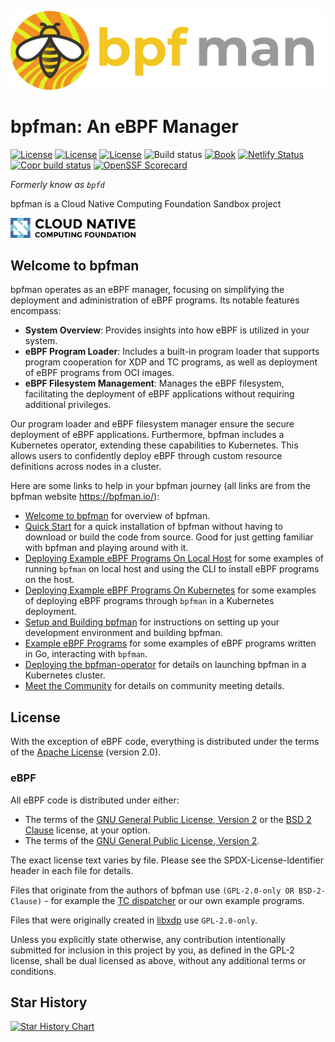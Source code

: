 ![bpfman logo](./docs/img/horizontal/color/bpfman-horizontal-color.png) <!-- markdownlint-disable-line first-line-heading -->

# bpfman: An eBPF Manager

[![License][apache2-badge]][apache2-url]
[![License][bsd2-badge]][bsd2-url]
[![License][gpl-badge]][gpl-url]
![Build status][build-badge]
[![Book][book-badge]][book-url]
[![Netlify Status][netlify-badge]][netlify-url]
[![Copr build status][copr-badge]][copr-url]
[![OpenSSF Scorecard][openssf-badge]][openssf-url]

[apache2-badge]: https://img.shields.io/badge/License-Apache%202.0-blue.svg
[apache2-url]: https://opensource.org/licenses/Apache-2.0
[bsd2-badge]: https://img.shields.io/badge/License-BSD%202--Clause-orange.svg
[bsd2-url]: https://opensource.org/licenses/BSD-2-Clause
[gpl-badge]: https://img.shields.io/badge/License-GPL%20v2-blue.svg
[gpl-url]: https://opensource.org/licenses/GPL-2.0
[build-badge]: https://img.shields.io/github/actions/workflow/status/bpfman/bpfman/build.yml?branch=main
[book-badge]: https://img.shields.io/badge/read%20the-book-9cf.svg
[book-url]: https://bpfman.io/
[copr-badge]: https://copr.fedorainfracloud.org/coprs/g/ebpf-sig/bpfman-next/package/bpfman/status_image/last_build.png
[copr-url]: https://copr.fedorainfracloud.org/coprs/g/ebpf-sig/bpfman-next/package/bpfman/
[netlify-badge]: https://api.netlify.com/api/v1/badges/557ca612-4b7f-480d-a1cc-43b453502992/deploy-status
[netlify-url]: https://app.netlify.com/sites/bpfman/deploys
[openssf-badge]: https://api.scorecard.dev/projects/github.com/bpfman/bpfman/badge
[openssf-url]: https://scorecard.dev/viewer/?uri=github.com/bpfman/bpfman

_Formerly know as `bpfd`_

bpfman is a Cloud Native Computing Foundation Sandbox project

<picture>
   <source media="(prefers-color-scheme: dark)" srcset="https://raw.githubusercontent.com/cncf/artwork/main/other/cncf/horizontal/white/cncf-white.png"/>
   <source media="(prefers-color-scheme: light)" srcset="https://raw.githubusercontent.com/cncf/artwork/main/other/cncf/horizontal/color/cncf-color.png"/>
   <img alt="CNCF Logo" src="https://raw.githubusercontent.com/cncf/artwork/main/other/cncf/horizontal/color/cncf-color.png" width="200px"/>
</picture>

## Welcome to bpfman

bpfman operates as an eBPF manager, focusing on simplifying the deployment and administration of eBPF programs. Its notable features encompass:

- **System Overview**: Provides insights into how eBPF is utilized in your system.
- **eBPF Program Loader**: Includes a built-in program loader that supports program cooperation for XDP and TC programs, as well as deployment of eBPF programs from OCI images.
- **eBPF Filesystem Management**: Manages the eBPF filesystem, facilitating the deployment of eBPF applications without requiring additional privileges.

Our program loader and eBPF filesystem manager ensure the secure deployment of eBPF applications.
Furthermore, bpfman includes a Kubernetes operator, extending these capabilities to Kubernetes.
This allows users to confidently deploy eBPF through custom resource definitions across nodes in a cluster.

Here are some links to help in your bpfman journey (all links are from the bpfman website <https://bpfman.io/>):

- [Welcome to bpfman](https://bpfman.io/) for overview of bpfman.
- [Quick Start](https://bpfman.io/main/quick-start) for a quick installation of bpfman without having to download or
  build the code from source.
  Good for just getting familiar with bpfman and playing around with it.
- [Deploying Example eBPF Programs On Local Host](https://bpfman.io/main/getting-started/example-bpf-local/)
  for some examples of running `bpfman` on local host and using the CLI to install
  eBPF programs on the host.
- [Deploying Example eBPF Programs On Kubernetes](https://bpfman.io/main/getting-started/example-bpf-k8s/)
  for some examples of deploying eBPF programs through `bpfman` in a Kubernetes deployment.
- [Setup and Building bpfman](https://bpfman.io/main/getting-started/building-bpfman/) for instructions
  on setting up your development environment and building bpfman.
- [Example eBPF Programs](https://bpfman.io/main/getting-started/example-bpf/) for some
  examples of eBPF programs written in Go, interacting with `bpfman`.
- [Deploying the bpfman-operator](https://bpfman.io/main/getting-started/develop-operator/) for details on launching
  bpfman in a Kubernetes cluster.
- [Meet the Community](https://bpfman.io/main/governance/meetings/) for details on community meeting details.

## License

With the exception of eBPF code, everything is distributed under the terms of
the [Apache License] (version 2.0).

### eBPF

All eBPF code is distributed under either:

- The terms of the [GNU General Public License, Version 2] or the
  [BSD 2 Clause] license, at your option.
- The terms of the [GNU General Public License, Version 2].

The exact license text varies by file. Please see the SPDX-License-Identifier
header in each file for details.

Files that originate from the authors of bpfman use
`(GPL-2.0-only OR BSD-2-Clause)` - for example the [TC dispatcher] or our
own example programs.

Files that were originally created in [libxdp] use `GPL-2.0-only`.

Unless you explicitly state otherwise, any contribution intentionally submitted
for inclusion in this project by you, as defined in the GPL-2 license, shall be
dual licensed as above, without any additional terms or conditions.

[Apache license]: LICENSE-APACHE
[GNU General Public License, Version 2]: LICENSE-GPL2
[BSD 2 Clause]: LICENSE-BSD2
[libxdp]: https://github.com/xdp-project/xdp-tools
[TC dispatcher]:https://github.com/bpfman/bpfman/blob/main/bpf/tc_dispatcher.bpf.c

## Star History

<a href="https://star-history.com/#bpfman/bpfman&Date">
 <picture>
   <source media="(prefers-color-scheme: dark)" srcset="https://api.star-history.com/svg?repos=bpfman/bpfman&type=Date&theme=dark" />
   <source media="(prefers-color-scheme: light)" srcset="https://api.star-history.com/svg?repos=bpfman/bpfman&type=Date" />
   <img alt="Star History Chart" src="https://api.star-history.com/svg?repos=bpfman/bpfman&type=Date" />
 </picture>
</a>
